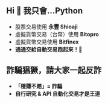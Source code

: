 ## Hi 👋 我只會...Python  
- 股票交易使用 **永豐 Shioaji**  
- 虛擬貨幣交易（台幣）使用 **Bitopro**  
- 虛擬貨幣交易使用 **Bitfinex**  
- **通通交給自動交易跑起來！🚀**  

## 詐騙猖獗，請大家一起反詐
- **「穩賺不賠」= 詐騙**  
- **自行研究 & API 自動化交易才是王道**  
<!--
**newforte/newforte** is a ✨ _special_ ✨ repository because its `README.md` (this file) appears on your GitHub profile.

Here are some ideas to get you started:

- 🔭 I’m currently working on ...
- 🌱 I’m currently learning ...
- 👯 I’m looking to collaborate on ...
- 🤔 I’m looking for help with ...
- 💬 Ask me about ...
- 📫 How to reach me: ...
- 😄 Pronouns: ...
- ⚡ Fun fact: ...
-->
